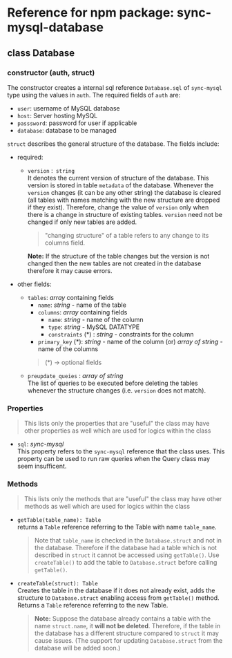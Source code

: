 # Reference for npm package: sync-mysql-database

## class Database
### constructor (auth, struct)
The constructor creates a internal sql reference `Database.sql` of `sync-mysql` type using the values in `auth`. The required fields
of `auth` are:
  * `user`: username of MySQL database
  * `host`: Server hosting MySQL
  * `passsword`: password for user if applicable
  * `database`: database to be managed

`struct` describes the general structure of the database. The fields include:
  * required:
    * `version` :` string` <br>
      It denotes the current version of structure of the database. This version is stored in table `metadata` of the database. Whenever
      the `version` changes (it can be any other string) the database is cleared (all tables with names matching with the new structure are
      dropped if they exist). Therefore, change the value of `version` only when there is a change in structure of existing tables. `version`
      need not be changed if only new tables are added.
    
      > "changing structure" of a table refers to any change to its columns field.
    
      **Note:** If the structure of the table changes but the version is not changed then the new tables are not created in the database
      therefore it may cause errors.
      
  * other fields:
    * `tables`: *array* containing fields
      * `name`: *string* - name of the table
      * `columns`: *array* containing fields
        * `name`: *string* - name of the column
        * `type`: *string* - MySQL DATATYPE
        * `constraints` (*) : *string* - constraints for the column
      * `primary_key` (*): *string* - name of the column (or) *array of string* - name of the columns
      > (*) -> optional fields
    * `preupdate_queies` : *array of string* <br>
      The list of queries to be executed before deleting the tables whenever the structure changes (i.e. `version` does not match).

### Properties
> This lists only the properties that are "useful" the class may have other properties as well which are used for logics within
the class

* `sql`: *sync-mysql*<br>
  This property refers to the `sync-mysql` reference that the class uses. This property can be used to run raw queries when the Query class may seem insufficent.
  
### Methods
> This lists only the methods that are "useful" the class may have other methods as well which are used for logics within
the class

* `getTable(table_name): Table`<br>
  returns a `Table` reference referring to the Table with name `table_name`. 
  
  > Note that `table_name` is checked in the `Database.struct` and not in the database. Therefore if the database had a table which is not described in `struct` it cannot be accessed using `getTable()`. Use `createTable()` to add the table to `Database.struct` before calling `getTable()`.

* `createTable(struct): Table`<br>
  Creates the table in the database if it does not already exist, adds the structure to `Database.struct` enabling access from `getTable()` method. Returns a `Table` reference referring to the new Table. 

  > **Note:** Suppose the database already contains a table with the name `struct.name`, it **will not be deleted**. Therefore, if the table in the database has a different structure compared to `struct` it may cause issues. (The support for updating `Database.struct` from the database will be added soon.)